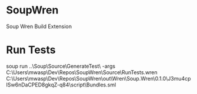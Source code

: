 # SoupWren
Soup Wren Build Extension

# Run Tests
soup run ..\Soup\Source\GenerateTest\ -args C:\Users\mwasp\Dev\Repos\SoupWren\Source\RunTests.wren C:\Users\mwasp\Dev\Repos\SoupWren\out\Wren\Soup.Wren\0.1.0\J3mu4cpISw6nDaCPED8gkqZ-q84\script\Bundles.sml